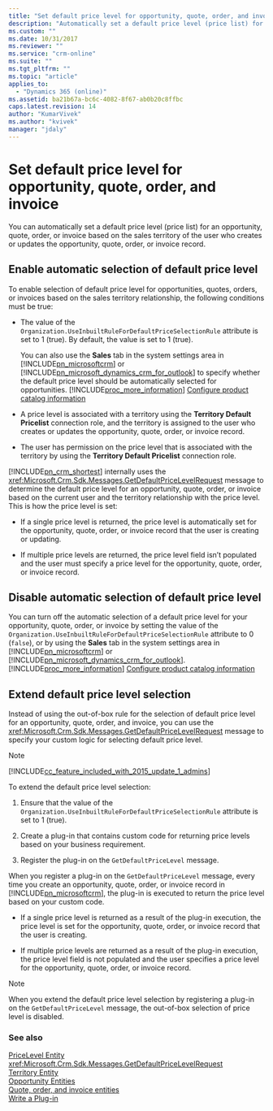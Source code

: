 ```yaml
---
title: "Set default price level for opportunity, quote, order, and invoice (Developer Guide for Dynamics 365 Customer Engagement) | MicrosoftDocs"
description: "Automatically set a default price level (price list) for an opportunity, quote, order, or invoice based on the sales territory of the user who creates or updates that entity."
ms.custom: ""
ms.date: 10/31/2017
ms.reviewer: ""
ms.service: "crm-online"
ms.suite: ""
ms.tgt_pltfrm: ""
ms.topic: "article"
applies_to: 
  - "Dynamics 365 (online)"
ms.assetid: ba21b67a-bc6c-4082-8f67-ab0b20c8ffbc
caps.latest.revision: 14
author: "KumarVivek"
ms.author: "kvivek"
manager: "jdaly"
---
```

# Set default price level for opportunity, quote, order, and invoice
You can automatically set a default price level (price list) for an opportunity, quote, order, or invoice based on the sales territory of the user who creates or updates the opportunity, quote, order, or invoice record.  
  
<a name="Enable"></a>   
## Enable automatic selection of default price level  
 To enable selection of default price level for opportunities, quotes, orders, or invoices based on the sales territory relationship, the following conditions must be true:  
  
-   The value of the `Organization.UseInbuiltRuleForDefaultPriceSelectionRule` attribute is set to 1 (true). By default, the value is set to 1 (true).  
  
     You can also use the **Sales** tab in the system settings area in [!INCLUDE[pn_microsoftcrm](../includes/pn-microsoftcrm.md)] or [!INCLUDE[pn_microsoft_dynamics_crm_for_outlook](../includes/pn-microsoft-dynamics-crm-for-outlook.md)] to specify whether the default price level should be automatically selected for opportunities. [!INCLUDE[proc_more_information](../includes/proc-more-information.md)] [Configure product catalog information](http://go.microsoft.com/fwlink/p/?LinkId=512492)  
  
-   A price level is associated with a territory using the **Territory Default Pricelist** connection role, and the territory is assigned to the user who creates or updates the opportunity, quote, order, or invoice record.  
  
-   The user has permission on the price level that is associated with the territory by using the **Territory Default Pricelist** connection role.  
  
 [!INCLUDE[pn_crm_shortest](../includes/pn-crm-shortest.md)] internally uses the <xref:Microsoft.Crm.Sdk.Messages.GetDefaultPriceLevelRequest> message to determine the default price level for an opportunity, quote, order, or invoice based on the current user and the territory relationship with the price level. This is how the price level is set:  
  
-   If a single price level is returned, the price level is automatically set for the opportunity, quote, order, or invoice record that the user is creating or updating.  
  
-   If multiple price levels are returned, the price level field isn’t populated and the user must specify a price level for the opportunity, quote, order, or invoice record.  
  
<a name="Disable"></a>   
## Disable automatic selection of default price level  
 You can turn off the automatic selection of a default price level for your opportunity, quote, order, or invoice by setting the value of the `Organization.UseInbuiltRuleForDefaultPriceSelectionRule` attribute to 0 (`false`), or by using the **Sales** tab in the system settings area in [!INCLUDE[pn_microsoftcrm](../includes/pn-microsoftcrm.md)] or [!INCLUDE[pn_microsoft_dynamics_crm_for_outlook](../includes/pn-microsoft-dynamics-crm-for-outlook.md)]. [!INCLUDE[proc_more_information](../includes/proc-more-information.md)] [Configure product catalog information](http://go.microsoft.com/fwlink/p/?LinkId=512492)  
  
<a name="Extend"></a>   
## Extend default price level selection  
 Instead of using the out-of-box rule for the selection of default price level for an opportunity, quote, order, and invoice, you can use the <xref:Microsoft.Crm.Sdk.Messages.GetDefaultPriceLevelRequest> message to specify your custom logic for selecting default price level.  
  
> [!NOTE]
> [!INCLUDE[cc_feature_included_with_2015_update_1_admins](../includes/cc-feature-included-with-2015-update-1-admins.md)]  
  
 To extend the default price level selection:  
  
1.  Ensure that the value of the `Organization.UseInbuiltRuleForDefaultPriceSelectionRule` attribute is set to 1 (true).  
  
2.  Create a plug-in that contains custom code for returning price levels based on your business requirement.  
  
3.  Register the plug-in on the `GetDefaultPriceLevel` message.  
  
 When you register a plug-in on the `GetDefaultPriceLevel` message, every time you create an opportunity, quote, order, or invoice record in [!INCLUDE[pn_microsoftcrm](../includes/pn-microsoftcrm.md)], the plug-in is executed to return the price level based on your custom code.  
  
-   If a single price level is returned as a result of the plug-in execution, the price level is set for the opportunity, quote, order, or invoice record that the user is creating.  
  
-   If multiple price levels are returned as a result of the plug-in execution, the price level field is not populated and the user specifies a price level for the opportunity, quote, order, or invoice record.  
  
> [!NOTE]
>  When you extend the default price level selection by registering a plug-in on the `GetDefaultPriceLevel` message, the out-of-box selection of price level is disabled.  
  
### See also  
 [PriceLevel Entity](entities/pricelevel.md)   
 <xref:Microsoft.Crm.Sdk.Messages.GetDefaultPriceLevelRequest>   
 [Territory Entity](entities/territory.md)   
 [Opportunity Entities](opportunity-entities.md)   
 [Quote, order, and invoice entities](quote-order-invoice-entities.md)   
 [Write a Plug-in](write-plugin.md)
